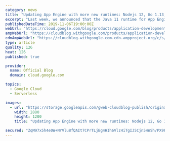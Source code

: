 ```yaml
---
category: news
title: "Updating App Engine with more new runtimes: Nodejs 12, Go 1.13, PHP 7.3 and Python 3.8"
excerpt: "Last week, we announced that the Java 11 runtime for App Engine standard environment is now generally available. But that’s not all the App Engine news we have to share. In addition to Java 11, developers can also now use Nodejs 12, Go 1.13, PHP 7.3 and Python 3.8. These latest additions to App Engine"
publishedDateTime: 2019-11-06T19:00:00Z
webUrl: "https://cloud.google.com/blog/products/application-development/updating-app-engine-with-more-new-runtimes/"
ampWebUrl: "https://cloudblog.withgoogle.com/products/application-development/updating-app-engine-with-more-new-runtimes/amp/"
cdnAmpWebUrl: "https://cloudblog-withgoogle-com.cdn.ampproject.org/c/s/cloudblog.withgoogle.com/products/application-development/updating-app-engine-with-more-new-runtimes/amp/"
type: article
quality: 126
heat: 126
published: true

provider:
  name: Official Blog
  domain: cloud.google.com

topics:
  - Google Cloud
  - Serverless

images:
  - url: "https://storage.googleapis.com/gweb-cloudblog-publish/original_images/Google_Cloud_serverless_computing.jpg"
    width: 2880
    height: 1200
    title: "Updating App Engine with more new runtimes: Nodejs 12, Go 1.13, PHP 7.3 and Python 3.8"

secured: "ZqM97x5h4e0W+NYVlu8fQAIt7CPrTLjBg4HIh6Vlz4iTgIJ5Cjn54nSh/PX9F3HM7KGe5cr1nn99gdJXcoonDK1rfgS7FbrGMbATjrw3RDPhgeshjeG4sY98MJTZeOvA/yj8siiKXK7akOTtNzxSNy1PLdtCKW/f5E71+/tzboTgmNuCTqAC0EH1LSxEr41GgYGCqBFOBpRoi9LWLUbRcPkUAPboXJGySjTK0z8HEKd7CRGcSx79t9xBGgl5oHrXJskNU0ntk0Nj/Jrl4cCOv1Dl58tIk49NiNViSFkox5K/CL8DFhAN5BMmKj17bV6sG+jyHJ1owtcz37F8Jl1D0Q==;M4WU2satqan0Vm13/fFrog=="
---
```


